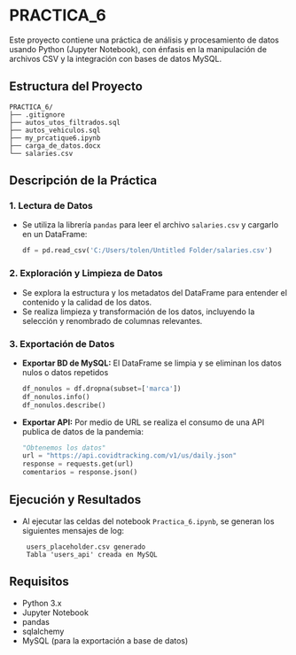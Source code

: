 # PRACTICA_6

Este proyecto contiene una práctica de análisis y procesamiento de datos usando Python (Jupyter Notebook), con énfasis en la manipulación de archivos CSV y la integración con bases de datos MySQL.

## Estructura del Proyecto

```
PRACTICA_6/
├── .gitignore
├── autos_utos_filtrados.sql
├── autos_vehiculos.sql
├── my_prcatique6.ipynb
├── carga_de_datos.docx
└── salaries.csv
```

## Descripción de la Práctica

### 1. Lectura de Datos

- Se utiliza la librería `pandas` para leer el archivo `salaries.csv` y cargarlo en un DataFrame:
    ```python
    df = pd.read_csv('C:/Users/tolen/Untitled Folder/salaries.csv')
    ```

### 2. Exploración y Limpieza de Datos

- Se explora la estructura y los metadatos del DataFrame para entender el contenido y la calidad de los datos.
- Se realiza limpieza y transformación de los datos, incluyendo la selección y renombrado de columnas relevantes.

### 3. Exportación de Datos

- **Exportar BD de MySQL:**
  El DataFrame se limpia y se eliminan los datos nulos o datos repetidos
    ```python
    df_nonulos = df.dropna(subset=['marca'])
    df_nonulos.info()
    df_nonulos.describe()
    ```
- **Exportar API:**
Por medio de URL se realiza el consumo de una API publica de datos de la pandemia:
    ```python
    "Obtenemos los datos"
    url = "https://api.covidtracking.com/v1/us/daily.json"  
    response = requests.get(url)
    comentarios = response.json()
    ```


## Ejecución y Resultados

- Al ejecutar las celdas del notebook `Practica_6.ipynb`, se generan los siguientes mensajes de log:
    ```
     users_placeholder.csv generado
     Tabla 'users_api' creada en MySQL
    ```

## Requisitos

- Python 3.x
- Jupyter Notebook
- pandas
- sqlalchemy
- MySQL (para la exportación a base de datos)
